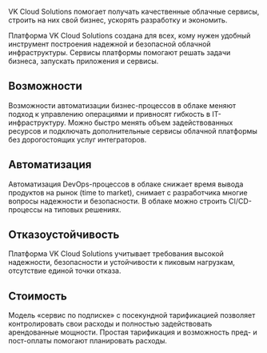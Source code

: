 VK Cloud Solutions помогает получать качественные облачные сервисы, строить на них свой бизнес, ускорять разработку и экономить.

Платформа VK Cloud Solutions создана для всех, кому нужен удобный инструмент построения надежной и безопасной облачной инфраструктуры. Сервисы платформы помогают решать задачи бизнеса, запускать приложения и сервисы.

## Возможности

Возможности автоматизации бизнес-процессов в облаке меняют подход к управлению операциями и привносят гибкость в IT-инфраструктуру. Можно быстро менять объем задействованных ресурсов и подключать дополнительные сервисы облачной платформы без дорогостоящих услуг интеграторов.

## Автоматизация

Автоматизация DevOps-процессов в облаке снижает время вывода продуктов на рынок (time to market), снимает с разработчика многие вопросы надежности и безопасности. В облаке можно строить CI/CD-процессы на типовых решениях.

## Отказоустойчивость

Платформа VK Cloud Solutions учитывает требования высокой надежности, безопасности и устойчивости к пиковым нагрузкам, отсутствие единой точки отказа.

## Стоимость

Модель «сервис по подписке» с посекундной тарификацией позволяет контролировать свои расходы и полностью задействовать арендованные мощности. Простая тарификация и возможность пред- и пост-оплаты помогают планировать расходы.
